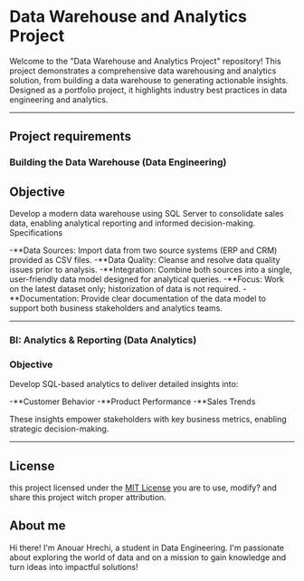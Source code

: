# Data Warehouse and Analytics Project

Welcome to the "Data Warehouse and Analytics Project" repository!
This project demonstrates a comprehensive data warehousing and analytics solution, from building a data warehouse to generating actionable insights. Designed as a portfolio project, it highlights industry best practices in data engineering and analytics.

---

## Project requirements

### Building the Data Warehouse (Data Engineering)

## Objective
Develop a modern data warehouse using SQL Server to consolidate sales data, enabling analytical reporting and informed decision-making.
Specifications

-**Data Sources: Import data from two source systems (ERP and CRM) provided as CSV files.
-**Data Quality: Cleanse and resolve data quality issues prior to analysis.
-**Integration: Combine both sources into a single, user-friendly data model designed for analytical queries.
-**Focus: Work on the latest dataset only; historization of data is not required.
-**Documentation: Provide clear documentation of the data model to support both business stakeholders and analytics teams.


---

### BI: Analytics & Reporting (Data Analytics)

### Objective
Develop SQL-based analytics to deliver detailed insights into:

-**Customer Behavior
-**Product Performance
-**Sales Trends

These insights empower stakeholders with key business metrics, enabling strategic decision-making.

---

## License

this project licensed under the [MIT License](license) you are to use, modify? and share this project witch proper attribution.

## About me 

Hi there! I'm Anouar Hrechi, a student in Data Engineering. I'm passionate about exploring the world of data and on a mission to gain knowledge and turn ideas into impactful solutions!






